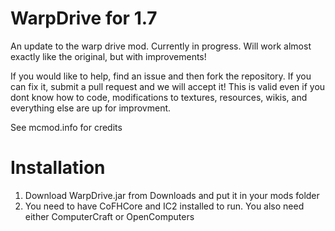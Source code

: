 WarpDrive for 1.7
=========


An update to the warp drive mod. Currently in progress.
Will work almost exactly like the original, but with improvements!


If you would like to help, find an issue and then fork the repository. If you can fix it, submit a pull request and we will accept it! This is valid even if you dont know how to code, modifications to textures, resources, wikis, and everything else are up for improvment.

See mcmod.info for credits





Installation
============
1. Download WarpDrive.jar from Downloads and put it in your mods folder
3. You need to have CoFHCore and IC2 installed to run. You also need either ComputerCraft or OpenComputers
